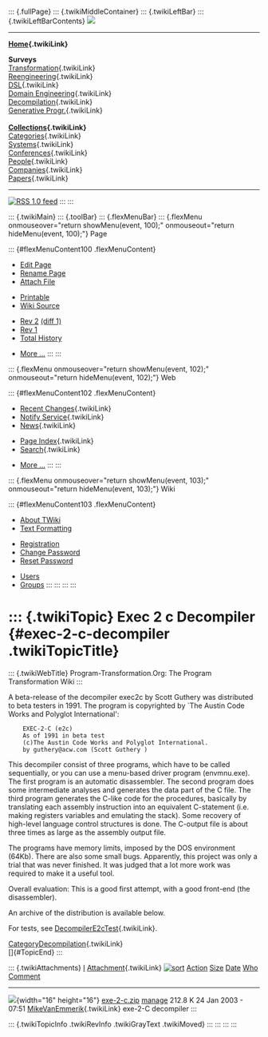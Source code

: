 ::: {.fullPage}
::: {.twikiMiddleContainer}
::: {.twikiLeftBar}
::: {.twikiLeftBarContents}
![](../pub/transformation.gif)

------------------------------------------------------------------------

**[Home](WebHome){.twikiLink}**

**Surveys**\
[Transformation](ProgramTransformation){.twikiLink}\
[Reengineering](ReengineeringWiki){.twikiLink}\
[DSL](DomainSpecificLanguages){.twikiLink}\
[Domain Engineering](DomainEngineering){.twikiLink}\
[Decompilation](DeCompilation){.twikiLink}\
[Generative Progr.](GenerativeProgrammingWiki){.twikiLink}\
\
**[Collections](CategoryCollection){.twikiLink}**\
[Categories](CategoryCategory){.twikiLink}\
[Systems](TransformationSystems){.twikiLink}\
[Conferences](TransformationConferences){.twikiLink}\
[People](TransformationPeople){.twikiLink}\
[Companies](TransformationCompanies){.twikiLink}\
[Papers](CategoryPaper){.twikiLink}

------------------------------------------------------------------------

[![](../pub/rss.gif "RSS 1.0 feed")](WebRss@skin=rss)
:::
:::

::: {.twikiMain}
::: {.toolBar}
::: {.flexMenuBar}
::: {.flexMenu onmouseover="return showMenu(event, 100);" onmouseout="return hideMenu(event, 100);"}
Page

::: {#flexMenuContent100 .flexMenuContent}
-   [Edit
    Page](http://www.program-transformation.org/edit/Transform/Exec2cDecompiler?t=1536826477)
-   [Rename
    Page](http://www.program-transformation.org/rename/Transform/Exec2cDecompiler)
-   [Attach
    File](http://www.program-transformation.org/attach/Transform/Exec2cDecompiler)

<!-- -->

-   [Printable](http://www.program-transformation.org/view/Transform/Exec2cDecompiler?skin=print.pattern)
-   [Wiki
    Source](http://www.program-transformation.org/view/Transform/Exec2cDecompiler?skin=text&raw=on&contenttype=text/plain)

<!-- -->

-   [Rev
    2](http://www.program-transformation.org/view/Transform/Exec2cDecompiler?rev=1.2)
    [(diff 1)](http://www.program-transformation.org/rdiff/Transform/Exec2cDecompiler?rev1=1.2&rev2=1.1)
-   [Rev
    1](http://www.program-transformation.org/view/Transform/Exec2cDecompiler?rev=1.1)
-   [Total
    History](http://www.program-transformation.org/rdiff/Transform/Exec2cDecompiler)

<!-- -->

-   [More
    \...](http://www.program-transformation.org/oops/Transform/Exec2cDecompiler?template=oopsmore&param1=1.2&param2=1.2)
:::
:::

::: {.flexMenu onmouseover="return showMenu(event, 102);" onmouseout="return hideMenu(event, 102);"}
Web

::: {#flexMenuContent102 .flexMenuContent}
-   [Recent Changes](WebChanges){.twikiLink}
-   [Notify Service](WebNotify){.twikiLink}
-   [News](WebNews){.twikiLink}

<!-- -->

-   [Page Index](WebIndex){.twikiLink}
-   [Search](WebSearch){.twikiLink}

<!-- -->

-   [More
    \...](http://www.program-transformation.org/oops/Transform/Exec2cDecompiler?template=oopsmore&param1=1.2&param2=1.2)
:::
:::

::: {.flexMenu onmouseover="return showMenu(event, 103);" onmouseout="return hideMenu(event, 103);"}
Wiki

::: {#flexMenuContent103 .flexMenuContent}
-   [About
    TWiki](http://www.program-transformation.org/view/TWiki/WebHome)
-   [Text
    Formatting](http://www.program-transformation.org/view/TWiki/TextFormattingRules)

<!-- -->

-   [Registration](http://www.program-transformation.org/view/TWiki/TWikiRegistration)
-   [Change
    Password](http://www.program-transformation.org/view/TWiki/ChangePassword)
-   [Reset
    Password](http://www.program-transformation.org/view/TWiki/ResetPassword)

<!-- -->

-   [Users](http://www.program-transformation.org/view/Main/TWikiUsers)
-   [Groups](http://www.program-transformation.org/view/Main/TWikiGroups)
:::
:::
:::
:::

::: {.twikiTopic}
Exec 2 c Decompiler {#exec-2-c-decompiler .twikiTopicTitle}
===================

::: {.twikiWebTitle}
Program-Transformation.Org: The Program Transformation Wiki
:::

A beta-release of the decompiler exec2c by Scott Guthery was distributed
to beta testers in 1991. The program is copyrighted by \`The Austin Code
Works and Polyglot International\':

        EXEC-2-C (e2c)
        As of 1991 in beta test
        (c)The Austin Code Works and Polyglot International.
        by guthery@acw.com (Scott Guthery )

This decompiler consist of three programs, which have to be called
sequentially, or you can use a menu-based driver program (envmnu.exe).
The first program is an automatic disassembler. The second program does
some intermediate analyses and generates the data part of the C file.
The third program generates the C-like code for the procedures,
basically by translating each assembly instruction into an equivalent
C-statement (i.e. making registers variables and emulating the stack).
Some recovery of high-level language control structures is done. The
C-output file is about three times as large as the assembly output file.

The programs have memory limits, imposed by the DOS environment (64Kb).
There are also some small bugs. Apparently, this project was only a
trial that was never finished. It was judged that a lot more work was
required to make it a useful tool.

Overall evaluation: This is a good first attempt, with a good front-end
(the disassembler).

An archive of the distribution is available below.

For tests, see [DecompilerE2cTest](DecompilerE2cTest){.twikiLink}.

[CategoryDecompilation](CategoryDecompilation){.twikiLink}\
[]{#TopicEnd}
:::

::: {.twikiAttachments}
  [I](Exec2cDecompiler@sortcol=0&table=1&up=0#sorted_table "Sort by this column")   [Attachment](../TWiki/FileAttachment){.twikiLink} [![sort](../pub/TWiki/TablePlugin/diamond.gif)](Exec2cDecompiler@sortcol=1&table=1&up=0#sorted_table "Sort by this column")   [Action](Exec2cDecompiler@sortcol=2&table=1&up=0#sorted_table "Sort by this column")                                                                                       [Size](Exec2cDecompiler@sortcol=3&table=1&up=0#sorted_table "Sort by this column") [Date](Exec2cDecompiler@sortcol=4&table=1&up=0#sorted_table "Sort by this column")   [Who](Exec2cDecompiler@sortcol=5&table=1&up=0#sorted_table "Sort by this column")   [Comment](Exec2cDecompiler@sortcol=6&table=1&up=0#sorted_table "Sort by this column")
  --------------------------------------------------------------------------------- ------------------------------------------------------------------------------------------------------------------------------------------------------------------------------- ------------------------------------------------------------------------------------------------------------------------------------------------------------------------ ------------------------------------------------------------------------------------ ------------------------------------------------------------------------------------ ----------------------------------------------------------------------------------- ---------------------------------------------------------------------------------------
  ![](../pub/icn/zip.gif){width="16" height="16"}                                   [exe-2-c.zip](../pub/Transform/Exec2cDecompiler/exe-2-c.zip)                                                                                                                    [manage](http://www.program-transformation.org/attach/Transform/Exec2cDecompiler?filename=exe-2-c.zip&revInfo=1 "change, update, previous revisions, move, delete...")                                                                                212.8 K 24 Jan 2003 - 07:51                                                                  [MikeVanEmmerik](../Main/MikeVanEmmerik){.twikiLink}                                exe-2-C decompiler
:::

::: {.twikiTopicInfo .twikiRevInfo .twikiGrayText .twikiMoved}
:::
:::
:::
:::
